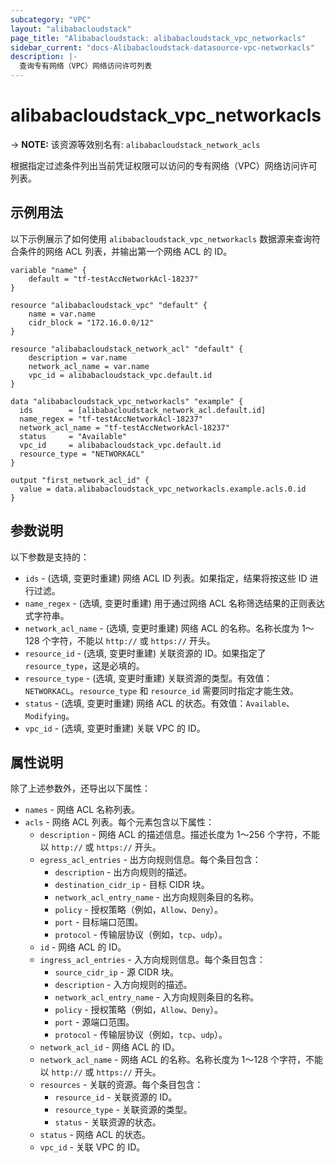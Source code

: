 ```yaml
---
subcategory: "VPC"
layout: "alibabacloudstack"
page_title: "Alibabacloudstack: alibabacloudstack_vpc_networkacls"
sidebar_current: "docs-Alibabacloudstack-datasource-vpc-networkacls"
description: |- 
  查询专有网络（VPC）网络访问许可列表
---
```


# alibabacloudstack_vpc_networkacls
-> **NOTE:** 该资源等效别名有: `alibabacloudstack_network_acls`

根据指定过滤条件列出当前凭证权限可以访问的专有网络（VPC）网络访问许可列表。

## 示例用法

以下示例展示了如何使用 `alibabacloudstack_vpc_networkacls` 数据源来查询符合条件的网络 ACL 列表，并输出第一个网络 ACL 的 ID。

```hcl
variable "name" {	
	default = "tf-testAccNetworkAcl-18237"
}

resource "alibabacloudstack_vpc" "default" {
	name = var.name
	cidr_block = "172.16.0.0/12"
}

resource "alibabacloudstack_network_acl" "default" {
	description = var.name
	network_acl_name = var.name
	vpc_id = alibabacloudstack_vpc.default.id
}

data "alibabacloudstack_vpc_networkacls" "example" {
  ids        = [alibabacloudstack_network_acl.default.id]
  name_regex = "tf-testAccNetworkAcl-18237"
  network_acl_name = "tf-testAccNetworkAcl-18237"
  status     = "Available"
  vpc_id     = alibabacloudstack_vpc.default.id
  resource_type = "NETWORKACL"
}

output "first_network_acl_id" {
  value = data.alibabacloudstack_vpc_networkacls.example.acls.0.id
}
```

## 参数说明

以下参数是支持的：

* `ids` - (选填, 变更时重建) 网络 ACL ID 列表。如果指定，结果将按这些 ID 进行过滤。
* `name_regex` - (选填, 变更时重建) 用于通过网络 ACL 名称筛选结果的正则表达式字符串。
* `network_acl_name` - (选填, 变更时重建) 网络 ACL 的名称。名称长度为 1～128 个字符，不能以 `http://` 或 `https://` 开头。
* `resource_id` - (选填, 变更时重建) 关联资源的 ID。如果指定了 `resource_type`，这是必填的。
* `resource_type` - (选填, 变更时重建) 关联资源的类型。有效值：`NETWORKACL`。`resource_type` 和 `resource_id` 需要同时指定才能生效。
* `status` - (选填, 变更时重建) 网络 ACL 的状态。有效值：`Available`、`Modifying`。
* `vpc_id` - (选填, 变更时重建) 关联 VPC 的 ID。

## 属性说明

除了上述参数外，还导出以下属性：

* `names` - 网络 ACL 名称列表。
* `acls` - 网络 ACL 列表。每个元素包含以下属性：
  * `description` - 网络 ACL 的描述信息。描述长度为 1～256 个字符，不能以 `http://` 或 `https://` 开头。
  * `egress_acl_entries` - 出方向规则信息。每个条目包含：
    * `description` - 出方向规则的描述。
    * `destination_cidr_ip` - 目标 CIDR 块。
    * `network_acl_entry_name` - 出方向规则条目的名称。
    * `policy` - 授权策略（例如，`Allow`、`Deny`）。
    * `port` - 目标端口范围。
    * `protocol` - 传输层协议（例如，`tcp`、`udp`）。
  * `id` - 网络 ACL 的 ID。
  * `ingress_acl_entries` - 入方向规则信息。每个条目包含：
    * `source_cidr_ip` - 源 CIDR 块。
    * `description` - 入方向规则的描述。
    * `network_acl_entry_name` - 入方向规则条目的名称。
    * `policy` - 授权策略（例如，`Allow`、`Deny`）。
    * `port` - 源端口范围。
    * `protocol` - 传输层协议（例如，`tcp`、`udp`）。
  * `network_acl_id` - 网络 ACL 的 ID。
  * `network_acl_name` - 网络 ACL 的名称。名称长度为 1～128 个字符，不能以 `http://` 或 `https://` 开头。
  * `resources` - 关联的资源。每个条目包含：
    * `resource_id` - 关联资源的 ID。
    * `resource_type` - 关联资源的类型。
    * `status` - 关联资源的状态。
  * `status` - 网络 ACL 的状态。
  * `vpc_id` - 关联 VPC 的 ID。